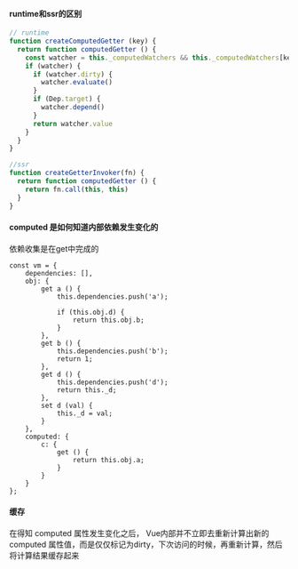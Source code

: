 #### runtime和ssr的区别
```javascript
// runtime
function createComputedGetter (key) {
  return function computedGetter () {
    const watcher = this._computedWatchers && this._computedWatchers[key]
    if (watcher) {
      if (watcher.dirty) {
        watcher.evaluate()
      }
      if (Dep.target) {
        watcher.depend()
      }
      return watcher.value
    }
  }
}

//ssr
function createGetterInvoker(fn) {
  return function computedGetter () {
    return fn.call(this, this)
  }
}
```
#### computed 是如何知道内部依赖发生变化的
依赖收集是在get中完成的
```
const vm = {
    dependencies: [],
    obj: {
        get a () {
            this.dependencies.push('a');
 
            if (this.obj.d) {
                return this.obj.b;
            }
        },
        get b () {
            this.dependencies.push('b');
            return 1;
        },
        get d () {
            this.dependencies.push('d');
            return this._d;
        },
        set d (val) {
            this._d = val;
        }
    },
    computed: {
        c: {
            get () {
                return this.obj.a;
            }
        }
    }
};
```

#### 缓存
在得知 computed 属性发生变化之后， Vue内部并不立即去重新计算出新的 computed 属性值，而是仅仅标记为dirty，下次访问的时候，再重新计算，然后将计算结果缓存起来
